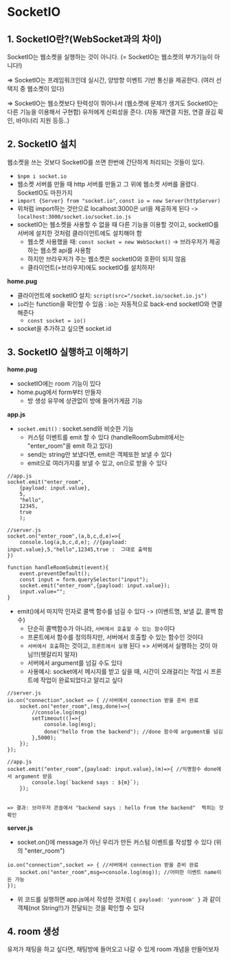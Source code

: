 # SocketIO

## 1. SocketIO란?(WebSocket과의 차이)

SocketIO는 웹소켓을 실행하는 것이 아니다. (= SocketIO는 웹소켓의 부가기능이 아니다!)

=> SocketIO는 프레임워크인데 실시간, 양방향 이벤트 기반 통신을 제공한다. (여러 선택지 중 웹소켓이 있다)

=> SocketIO는 웹소켓보다 탄력성이 뛰어나서 (웹소켓에 문제가 생겨도 SocketIO는 다른 기능을 이용해서 구현함) 유저에게 신뢰성을 준다. 
(자동 재연결 지원, 연결 끊김 확인, 바이너리 지원 등등..)

## 2. SocketIO 설치

웹소켓을 쓰는 것보다 SocketIO를 쓰면 한번에 간단하게 처리되는 것들이 있다.

- `$npm i socket.io`
- 웹소켓 서버를 만들 때 http 서버를 만들고 그 위에 웹소켓 서버를 올렸다. SocketIO도 마찬가지
- `import {Server} from "socket.io"`, `const io = new Server(httpServer)`
- 위처럼 import하는 것만으로 localhost:3000은 url을 제공하게 된다 -> `localhost:3000/socket.io/socket.io.js`
- socketIO는 웹소켓을 사용할 수 없을 때 다른 기능을 이용할 것이고, socketIO를 서버에 설치한 것처럼 클라이언트에도 설치해야 함
    - 웹소켓 사용했을 때: `const socket = new WebSocket()` -> 브라우저가 제공하는 웹소켓 api를 사용함
    - 하지만 브라우저가 주는 웹소켓은 socketIO와 호환이 되지 않음
    - 클라이언트(=브라우저)에도 socketIO를 설치하자!

**home.pug**

- 클라이언트에 socketIO 설치: `script(src="/socket.io/socket.io.js")`
- `io`라는 function을 확인할 수 있음 : io는 자동적으로 back-end socketIO와 연결해준다
    - `const socket = io()`
- socket을 추가하고 싶으면 socket.id 

## 3. SocketIO 실행하고 이해하기

**home.pug**
- socketIO에는 room 기능이 있다
- home.pug에서 form부터 만들자
    -  방 생성 유무에 상관없이 방에 들어가게끔 기능

**app.js**
- `socket.emit()` : socket.send와 비슷한 기능
    - 커스텀 이벤트를 emit 할 수 있다 (handleRoomSubmit에서는 "enter_room"을 emit 하고 있다)
    - send는 string만 보냈다면, emit은 객체또한 보낼 수 있다
    - emit으로 여러가지를 보낼 수 있고, on으로 받을 수 있다
```JS
//app.js
socket.emit("enter_room",
    {payload: input.value},
    5,
    "hello",
    12345,
    true
    );

//server.js
socket.on("enter_room",(a,b,c,d,e)=>{
    console.log(a,b,c,d,e); //{payload: input.value},5,"hello",12345,true :  그대로 출력됨
})
```
```JS
function handleRoomSubmit(event){
    event.preventDefault();
    const input = form.querySelector("input");
    socket.emit("enter_room",{payload: input.value});
    input.value="";
}
```
- emit()에서 마지막  인자로 콜백 함수를 넘길 수 있다 -> (이벤트명, 보낼 값, 콜백 함수)
    - 단순히 콜백함수가 아니라, `서버에서 호출할 수 있는 함수`이다
    - 프론트에서 함수를 정의하지만, 서버에서 호출할 수 있는 함수인 것이다
    - `서버에서 호출`하는 것이고, `프론트에서 실행` 된다 => 서버에서 실행하는 것이 아님!!!(헷갈리지 말자)
    - 서버에서 argument를 넘길 수도 있다
    - 사용예시: socket에서 메시지를 받고 싶을 때, 시간이 오래걸리는 작업 시 프론트에 작업이 완료되었다고 알리고 싶다
```JS
//server.js
io.on("connection",socket => { //서버에서 connection 받을 준비 완료
    socket.on("enter_room",(msg,done)=>{
        //console.log(msg)
        setTimeout(()=>{
            console.log(msg);
            done("hello from the backend"); //done 함수에 argument를 넘김
        },5000);
    });
});

//app.js
socket.emit("enter_room",{payload: input.value},(m)=>{ //익명함수 done에서 argument 받음
        console.log(`backend says : ${m}`);
    });


=> 결과: 브라우저 콘솔에서 "backend says : hello from the backend"  찍히는 것 확인
```

**server.js**
- socket.on()에 message가 아닌 우리가 만든 커스텀 이벤트를 작성할 수 있다 (위의 "enter_room")
```JS
io.on("connection",socket => { //서버에서 connection 받을 준비 완료
    socket.on("enter_room",msg=>console.log(msg)); //어떠한 이벤트 name이든 가능
});
```
- 위 코드를 실행하면 app.js에서 작성한 것처럼 `{ payload: 'yunroom' }` 과 같이 객체(not String!!)가 전달되는 것을 확인할 수 있다


## 4. room 생성

유저가 채팅을 하고 싶다면, 채팅방에 들어오고 나갈 수 있게 room 개념을 만들어보자

